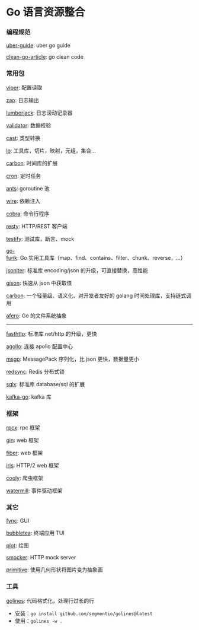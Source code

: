 # Go 语言资源整合


### 编程规范

[uber-guide](https://github.com/uber-go/guide): uber go guide

[clean-go-article](https://github.com/Pungyeon/clean-go-article): go clean code

### 常用包

[viper](https://github.com/spf13/viper): 配置读取

[zap](https://github.com/uber-go/zap): 日志输出

[lumberjack](https://github.com/natefinch/lumberjack): 日志滚动记录器

[validator](https://github.com/go-playground/validator): 数据校验

[cast](https://github.com/spf13/cast): 类型转换

[lo](https://github.com/samber/lo): 工具库，切片，映射，元组，集合...

[carbon](https://github.com/uniplaces/carbon): 时间库的扩展

[cron](https://github.com/robfig/cron): 定时任务

[ants](https://github.com/panjf2000/ants): goroutine 池

[wire](https://github.com/google/wire): 依赖注入

[cobra](https://github.com/spf13/cobra): 命令行程序

[resty](https://github.com/go-resty/resty): HTTP/REST 客户端

[testify](https://github.com/stretchr/testify): 测试库，断言、mock

[go-funk](https://github.com/thoas/go-funk): Go 实用工具库（map、find、contains、filter、chunk、reverse，...）

[jsoniter](https://github.com/json-iterator/go): 标准库 encoding/json 的升级，可直接替换，高性能

[gjson](https://github.com/tidwall/gjson): 快速从 json 中获取值

[carbon](https://github.com/golang-module/carbon): 一个轻量级、语义化、对开发者友好的 golang 时间处理库，支持链式调用

[afero](https://github.com/spf13/afero): Go 的文件系统抽象

---

[fasthttp](https://github.com/valyala/fasthttp): 标准库 net/http 的升级，更快

[agollo](https://github.com/philchia/agollo): 连接 apollo 配置中心

[msgp](https://github.com/tinylib/msgp): MessagePack 序列化，比 json 更快，数据量更小

[redsync](https://github.com/go-redsync/redsync): Redis 分布式锁

[sqlx](https://github.com/jmoiron/sqlx): 标准库 database/sql 的扩展

[kafka-go](https://github.com/segmentio/kafka-go): kafka 库

### 框架

[rpcx](https://github.com/smallnest/rpcx): rpc 框架

[gin](https://github.com/gin-gonic/gin): web 框架

[fiber](https://github.com/gofiber/fiber): web 框架

[iris](https://github.com/kataras/iris): HTTP/2 web 框架

[cooly](https://github.com/gocolly/colly): 爬虫框架

[watermill](https://github.com/ThreeDotsLabs/watermill): 事件驱动框架

### 其它

[fync](https://github.com/fyne-io/fyne): GUI

[bubbletea](https://github.com/charmbracelet/bubbletea): 终端应用 TUI

[plot](https://github.com/gonum/plot): 绘图

[smocker](https://github.com/Thiht/smocker): HTTP mock server

[primitive](https://github.com/fogleman/primitive): 使用几何形状将图片变为抽象画

### 工具

[golines](https://github.com/segmentio/golines): 代码格式化，处理行过长的行

- 安装：`go install github.com/segmentio/golines@latest`
- 使用：`golines -w .`

